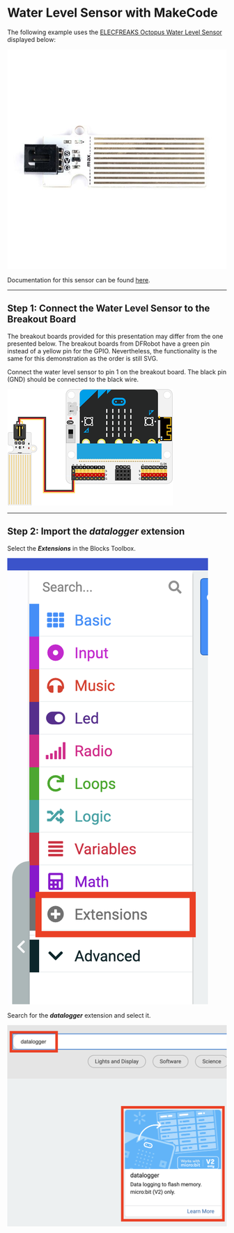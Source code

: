 # Water Level Sensor with MakeCode

The following example uses the [ELECFREAKS Octopus Water Level Sensor](https://www.elecfreaks.com/octopus-water-level-sensor.html) displayed below:

![octopus-waterlevel-sensor](assets/octopus-water-level-sensor.jpg)

Documentation for this sensor can be found [here](https://wiki.elecfreaks.com/en/microbit/sensor/octopus-sensors/sensor/octopus_ef04094).

---

## Step 1: Connect the Water Level Sensor to the Breakout Board

The breakout boards provided for this presentation may differ from the one presented below. The breakout boards from DFRobot have a green pin instead of a yellow pin for the GPIO. Nevertheless, the functionality is the same for this demonstration as the order is still SVG.

Connect the water level sensor to pin 1 on the breakout board. The black pin (GND) should be connected to the black wire.

![micro:bit with Water Level Sensor](assets/microbit-water-level-sensor.png)

---

## Step 2: Import the *datalogger* extension

Select the ***Extensions*** in the Blocks Toolbox.

![Extensions Drawer](assets/makecode-extensions-01.png)  

Search for the ***datalogger*** extension and select it. 

![makecode-extensions-02](assets/makecode-extensions-02.png)